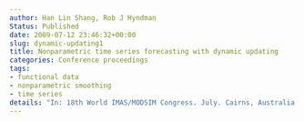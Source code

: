 ```yaml
---
author: Han Lin Shang, Rob J Hyndman
Status: Published
date: 2009-07-12 23:46:32+00:00
slug: dynamic-updating1
title: Nonparametric time series forecasting with dynamic updating
categories: Conference proceedings
tags:
- functional data
- nonparametric smoothing
- time series
details: "In: 18th World IMAS/MODSIM Congress. July. Cairns, Australia. 13-17 July 2009"
---
```

